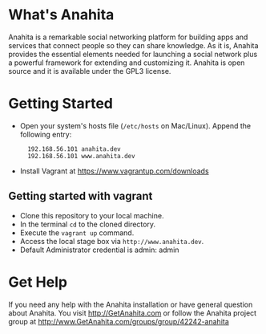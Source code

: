 What's Anahita
============== 
Anahita is a remarkable social networking platform for building apps and services that connect people so they can share knowledge.
As it is, Anahita provides the essential elements needed for launching a social network plus a powerful framework for extending and customizing it. 
Anahita is open source and it is available under the GPL3 license.

Getting Started
=========================================
- Open your system's  hosts file (`/etc/hosts` on Mac/Linux).
    Append the following entry:

    	192.168.56.101 anahita.dev
	    192.168.56.101 www.anahita.dev

- Install Vagrant at https://www.vagrantup.com/downloads

## Getting started with vagrant
- Clone this repository to your local machine.
- In the terminal `cd` to the cloned directory.
- Execute the `vagrant up` command.
- Access the local stage box via `http://www.anahita.dev`.
- Default Administrator credential is admin: admin

Get Help
========
If you need any help with the Anahita installation or have general question about Anahita. 
You visit http://GetAnahita.com or follow the Anahita project group at http://www.GetAnahita.com/groups/group/42242-anahita


